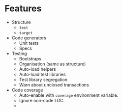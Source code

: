 Features
========

*	Structure
	* `test`
	* `target`
*	Code generators
	* Unit tests
	* Specs
*	Testing
	* Bootstraps
	* Organisation (same as structure)
	* Auto-load helpers
	* Auto-load test libraries
	* Test library segregation
	* Warn about unclosed transactions
*	Code coverage
	* Auto-enable with `coverage` environment variable.
	* Ignore non-code LOC.
	* 
